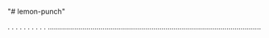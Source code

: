 "# lemon-punch"

.
.
.
.
.
.
.
.
.
.
.........................................................................................................
